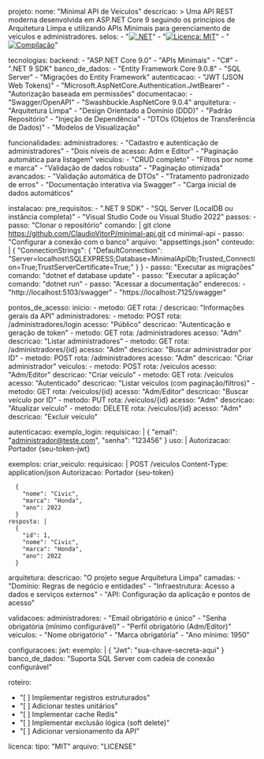 projeto:
  nome: "Minimal API de Veículos"
  descricao: >
    Uma API REST moderna desenvolvida em ASP.NET Core 9 seguindo os princípios de Arquitetura Limpa
    e utilizando APIs Minimais para gerenciamento de veículos e administradores.
  selos:
    - "[![.NET](https://img.shields.io/badge/.NET-9.0-blue)](https://dotnet.microsoft.com/)"
    - "[![Licença: MIT](https://img.shields.io/badge/License-MIT-yellow.svg)](LICENSE)"
    - "[![Compilação](https://img.shields.io/badge/build-passing-brightgreen)]()"

tecnologias:
  backend:
    - "ASP.NET Core 9.0"
    - "APIs Minimais"
    - "C#"
    - ".NET 9 SDK"
  banco_de_dados:
    - "Entity Framework Core 9.0.8"
    - "SQL Server"
    - "Migrações do Entity Framework"
  autenticacao:
    - "JWT (JSON Web Tokens)"
    - "Microsoft.AspNetCore.Authentication.JwtBearer"
    - "Autorização baseada em permissões"
  documentacao:
    - "Swagger/OpenAPI"
    - "Swashbuckle.AspNetCore 9.0.4"
  arquitetura:
    - "Arquitetura Limpa"
    - "Design Orientado a Domínio (DDD)"
    - "Padrão Repositório"
    - "Injeção de Dependência"
    - "DTOs (Objetos de Transferência de Dados)"
    - "Modelos de Visualização"

funcionalidades:
  administradores:
    - "Cadastro e autenticação de administradores"
    - "Dois níveis de acesso: Adm e Editor"
    - "Paginação automática para listagem"
  veiculos:
    - "CRUD completo"
    - "Filtros por nome e marca"
    - "Validação de dados robusta"
    - "Paginação otimizada"
  avancados:
    - "Validação automática de DTOs"
    - "Tratamento padronizado de erros"
    - "Documentação interativa via Swagger"
    - "Carga inicial de dados automáticos"

instalacao:
  pre_requisitos:
    - ".NET 9 SDK"
    - "SQL Server (LocalDB ou instância completa)"
    - "Visual Studio Code ou Visual Studio 2022"
  passos:
    - passo: "Clonar o repositório"
      comando: |
        git clone https://github.com/ClaudioVitorP/minimal-api.git
        cd minimal-api
    - passo: "Configurar a conexão com o banco"
      arquivo: "appsettings.json"
      conteudo: |
        {
          "ConnectionStrings": {
            "DefaultConnection": "Server=localhost\\SQLEXPRESS;Database=MinimalApiDb;Trusted_Connection=True;TrustServerCertificate=True;"
          }
        }
    - passo: "Executar as migrações"
      comando: "dotnet ef database update"
    - passo: "Executar a aplicação"
      comando: "dotnet run"
    - passo: "Acessar a documentação"
      enderecos:
        - "http://localhost:5103/swagger"
        - "https://localhost:7125/swagger"

pontos_de_acesso:
  inicio:
    - metodo: GET
      rota: /
      descricao: "Informações gerais da API"
  administradores:
    - metodo: POST
      rota: /administradores/login
      acesso: "Público"
      descricao: "Autenticação e geração de token"
    - metodo: GET
      rota: /administradores
      acesso: "Adm"
      descricao: "Listar administradores"
    - metodo: GET
      rota: /administradores/{id}
      acesso: "Adm"
      descricao: "Buscar administrador por ID"
    - metodo: POST
      rota: /administradores
      acesso: "Adm"
      descricao: "Criar administrador"
  veiculos:
    - metodo: POST
      rota: /veiculos
      acesso: "Adm/Editor"
      descricao: "Criar veículo"
    - metodo: GET
      rota: /veiculos
      acesso: "Autenticado"
      descricao: "Listar veículos (com paginação/filtros)"
    - metodo: GET
      rota: /veiculos/{id}
      acesso: "Adm/Editor"
      descricao: "Buscar veículo por ID"
    - metodo: PUT
      rota: /veiculos/{id}
      acesso: "Adm"
      descricao: "Atualizar veículo"
    - metodo: DELETE
      rota: /veiculos/{id}
      acesso: "Adm"
      descricao: "Excluir veículo"

autenticacao:
  exemplo_login:
    requisicao: |
      {
        "email": "administrador@teste.com",
        "senha": "123456"
      }
  uso: |
    Autorizacao: Portador {seu-token-jwt}

exemplos:
  criar_veiculo:
    requisicao: |
      POST /veiculos
      Content-Type: application/json
      Autorizacao: Portador {seu-token}

      {
        "nome": "Civic",
        "marca": "Honda",
        "ano": 2022
      }
    resposta: |
      {
        "id": 1,
        "nome": "Civic",
        "marca": "Honda",
        "ano": 2022
      }

arquitetura:
  descricao: "O projeto segue Arquitetura Limpa"
  camadas:
    - "Domínio: Regras de negócio e entidades"
    - "Infraestrutura: Acesso a dados e serviços externos"
    - "API: Configuração da aplicação e pontos de acesso"

validacoes:
  administradores:
    - "Email obrigatório e único"
    - "Senha obrigatória (mínimo configurável)"
    - "Perfil obrigatório (Adm/Editor)"
  veiculos:
    - "Nome obrigatório"
    - "Marca obrigatória"
    - "Ano mínimo: 1950"

configuracoes:
  jwt:
    exemplo: |
      {
        "Jwt": "sua-chave-secreta-aqui"
      }
  banco_de_dados: "Suporta SQL Server com cadeia de conexão configurável"

roteiro:
  - "[ ] Implementar registros estruturados"
  - "[ ] Adicionar testes unitários"
  - "[ ] Implementar cache Redis"
  - "[ ] Implementar exclusão lógica (soft delete)"
  - "[ ] Adicionar versionamento da API"

licenca:
  tipo: "MIT"
  arquivo: "LICENSE"

